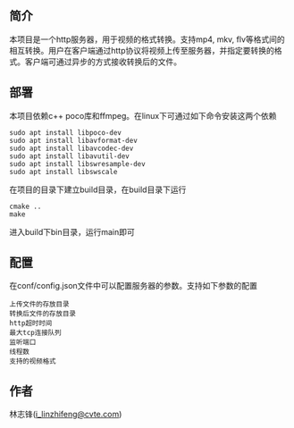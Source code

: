 ## 简介
本项目是一个http服务器，用于视频的格式转换。支持mp4, mkv, flv等格式间的相互转换。用户在客户端通过http协议将视频上传至服务器，并指定要转换的格式。客户端可通过异步的方式接收转换后的文件。

## 部署
本项目依赖c++ poco库和ffmpeg。在linux下可通过如下命令安装这两个依赖
```
sudo apt install libpoco-dev
sudo apt install libavformat-dev
sudo apt install libavcodec-dev
sudo apt install libavutil-dev
sudo apt install libswresample-dev
sudo apt install libswscale
```

在项目的目录下建立build目录，在build目录下运行
```
cmake ..
make
```

进入build下bin目录，运行main即可

## 配置
在conf/config.json文件中可以配置服务器的参数。支持如下参数的配置
```
上传文件的存放目录
转换后文件的存放目录
http超时时间
最大tcp连接队列
监听端口
线程数
支持的视频格式
```


## 作者
林志锋(i_linzhifeng@cvte.com)

